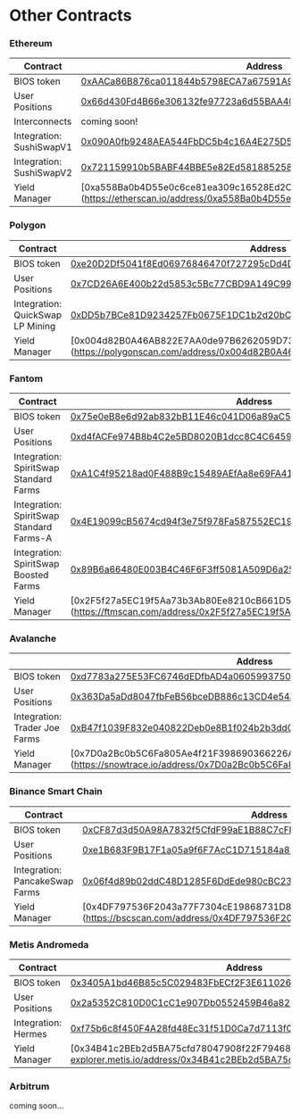 # Other Contracts

### Ethereum

| Contract                 | Address                                                                                                                 |
| ------------------------ | ----------------------------------------------------------------------------------------------------------------------- |
| BIOS token               | [0xAACa86B876ca011844b5798ECA7a67591A9743C8](https://etherscan.io/address/0xaaca86b876ca011844b5798eca7a67591a9743c8)   |
| User Positions           | [0x66d430Fd4B66e306132fe97723a6d55BAA404d2c](https://etherscan.io/address/0x66d430Fd4B66e306132fe97723a6d55BAA404d2c)   |
| Interconnects            | coming soon!                                                                                                            |
| Integration: SushiSwapV1 | [0x090A0fb9248AEA544FbDC5b4c16A4E275D5A5BF7](https://etherscan.io/address/0x090A0fb9248AEA544FbDC5b4c16A4E275D5A5BF7)   |
| Integration: SushiSwapV2 | [0x721159910b5BABF44BBE5e82Ed5818852586B783](https://etherscan.io/address/0x721159910b5BABF44BBE5e82Ed5818852586B783)   |
| Yield Manager            | \[0xa558Ba0b4D55e0c6ce81ea309c16528Ed2C803C9] (https://etherscan.io/address/0xa558Ba0b4D55e0c6ce81ea309c16528Ed2C803C9) |

### Polygon

| Contract                         | Address                                                                                                                    |
| -------------------------------- | -------------------------------------------------------------------------------------------------------------------------- |
| BIOS token                       | [0xe20D2Df5041f8Ed06976846470f727295cDd4D23](https://polygonscan.com/address/0xe20d2df5041f8ed06976846470f727295cdd4d23)   |
| User Positions                   | [0x7CD26A6E400b22d5853c5Bc77CBD9A149C997068](https://polygonscan.com/address/0x7CD26A6E400b22d5853c5Bc77CBD9A149C997068)   |
| Integration: QuickSwap LP Mining | [0xDD5b7BCe81D9234257Fb0675F1DC1b2d20bC7148](https://polygonscan.com/address/0xDD5b7BCe81D9234257Fb0675F1DC1b2d20bC7148)   |
| Yield Manager                    | \[0x004d82B0A46AB822E7AA0de97B6262059D735351] (https://polygonscan.com/address/0x004d82B0A46AB822E7AA0de97B6262059D735351) |

### Fantom

| Contract                                 | Address                                                                                                                |
| ---------------------------------------- | ---------------------------------------------------------------------------------------------------------------------- |
| BIOS token                               | [0x75e0eB8e6d92ab832bB11E46c041D06a89aC5F0D](https://ftmscan.com/address/0x75e0eb8e6d92ab832bb11e46c041d06a89ac5f0d)   |
| User Positions                           | [0xd4fACFe974B8b4C2e5BD8020B1dcc8C4C6459014](https://ftmscan.com/address/0xd4facfe974b8b4c2e5bd8020b1dcc8c4c6459014)   |
| Integration: SpiritSwap Standard Farms   | [0xA1C4f95218ad0F488B9c15489AEfAa8e69FA418c](https://ftmscan.com/address/0xA1C4f95218ad0F488B9c15489AEfAa8e69FA418c)   |
| Integration: SpiritSwap Standard Farms-A | [0x4E19099cB5674cd94f3e75f978Fa587552EC19aD](https://ftmscan.com/address/0x4E19099cB5674cd94f3e75f978Fa587552EC19aD)   |
| Integration: SpiritSwap Boosted Farms    | [0x89B6a66480E003B4C46F6F3ff5081A509D6a256E](https://ftmscan.com/address/0x89B6a66480E003B4C46F6F3ff5081A509D6a256E)   |
| Yield Manager                            | \[0x2F5f27a5EC19f5Aa73b3Ab80Ee8210cB661D5C82] (https://ftmscan.com/address/0x2F5f27a5EC19f5Aa73b3Ab80Ee8210cB661D5C82) |

### Avalanche

|                               | Address                                                                                                                 |
| ----------------------------- | ----------------------------------------------------------------------------------------------------------------------- |
| BIOS token                    | [0xd7783a275E53FC6746dEDfbAD4a06059937502A4](https://snowtrace.io/address/0xd7783a275e53fc6746dedfbad4a06059937502a4)   |
| User Positions                | [0x363Da5aDd8047fbFeB56bceDB886c13CD4e54A85](https://snowtrace.io/address/0x363da5add8047fbfeb56bcedb886c13cd4e54a85)   |
| Integration: Trader Joe Farms | [0xB47f1039F832e040822Deb0e8B1f024b2b3ddC5C](https://snowtrace.io/address/0xB47f1039F832e040822Deb0e8B1f024b2b3ddC5C)   |
| Yield Manager                 | \[0x7D0a2Bc0b5C6Fa805Ae4f21F398690366226A7c1] (https://snowtrace.io/address/0x7D0a2Bc0b5C6Fa805Ae4f21F398690366226A7c1) |

### Binance Smart Chain

| Contract                       | Address                                                                                                                |
| ------------------------------ | ---------------------------------------------------------------------------------------------------------------------- |
| BIOS token                     | [0xCF87d3d50A98A7832f5CfdF99aE1B88C7cFbA4a7](https://bscscan.com/address/0xcf87d3d50a98a7832f5cfdf99ae1b88c7cfba4a7)   |
| User Positions                 | [0xe1B683F9B17F1a05a9f6F7AcC1D715184a831658](https://bscscan.com/address/0xe1B683F9B17F1a05a9f6F7AcC1D715184a831658)   |
| Integration: PancakeSwap Farms | [0x06f4d89b02ddC48D1285F6DdEde980cBC234058D](https://bscscan.com/address/0x06f4d89b02ddC48D1285F6DdEde980cBC234058D)   |
| Yield Manager                  | \[0x4DF797536F2043a77F7304cE19868731D82061B4] (https://bscscan.com/address/0x4DF797536F2043a77F7304cE19868731D82061B4) |

### Metis Andromeda

| Contract            | Address                                                                                                                                            |
| ------------------- | -------------------------------------------------------------------------------------------------------------------------------------------------- |
| BIOS token          | [0x3405A1bd46B85c5C029483FbECf2F3E611026e45](https://andromeda-explorer.metis.io/token/0x3405A1bd46B85c5C029483FbECf2F3E611026e45/token-transfers) |
| User Positions      | [0x2a5352C810D0C1cC1e907Db0552459B46a82433B](https://andromeda-explorer.metis.io/address/0x2a5352C810D0C1cC1e907Db0552459B46a82433B/transactions)  |
| Integration: Hermes | [0xf75b6c8f450F4A28fd48Ec31f51D0Ca7d7113f0f](https://andromeda-explorer.metis.io/address/0xf75b6c8f450F4A28fd48Ec31f51D0Ca7d7113f0f/transactions)  |
| Yield Manager       | \[0x34B41c2BEb2d5BA75cfd78047908f22F79468104] (https://andromeda-explorer.metis.io/address/0x34B41c2BEb2d5BA75cfd78047908f22F79468104)             |

### Arbitrum

coming soon...
